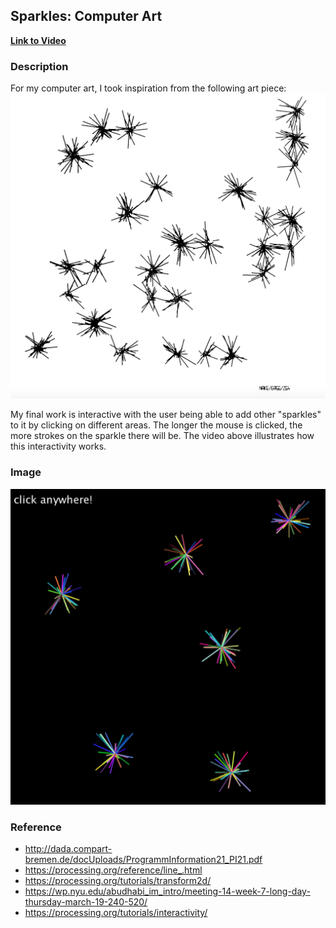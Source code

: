 ## Sparkles: Computer Art

**[Link to Video](https://youtu.be/cuMMVTptojc)**

### Description
For my computer art, I took inspiration from the following art piece:
![](originalart.jpg)

My final work is interactive with the user being able to add other "sparkles" to it by clicking on different areas. The longer the mouse is clicked, the more strokes on the sparkle there will be. The video above illustrates how this interactivity works.

### Image
![](finalproduct.jpg)

### Reference
- http://dada.compart-bremen.de/docUploads/ProgrammInformation21_PI21.pdf
- https://processing.org/reference/line_.html
- https://processing.org/tutorials/transform2d/
- https://wp.nyu.edu/abudhabi_im_intro/meeting-14-week-7-long-day-thursday-march-19-240-520/
- https://processing.org/tutorials/interactivity/
